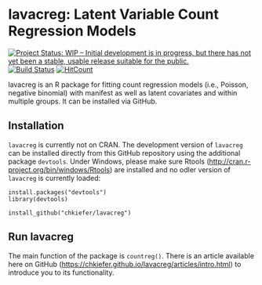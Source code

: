 # lavacreg: Latent Variable Count Regression Models
[![Project Status: WIP – Initial development is in progress, but there has not yet been a stable, usable release suitable for the public.](https://www.repostatus.org/badges/latest/wip.svg)](https://www.repostatus.org/#wip)
[![Build Status](https://travis-ci.com/chkiefer/lavacreg.svg?branch=master)](https://travis-ci.com/chkiefer/lavacreg)
[![HitCount](http://hits.dwyl.com/chkiefer/lavacreg.svg)](http://hits.dwyl.com/chkiefer/lavacreg)

lavacreg is an R package for fitting count regression models (i.e., Poisson, negative binomial) with manifest as well as latent covariates and within multiple groups. It can be installed via GitHub.

## Installation
`lavacreg` is currently not on CRAN. The development version of `lavacreg` can be installed directly from this GitHub repository using the additional package `devtools`. Under Windows, please make sure Rtools (http://cran.r-project.org/bin/windows/Rtools) are installed and no odler version of `lavacreg` is currently loaded:

```
install.packages("devtools")
library(devtools)

install_github("chkiefer/lavacreg")
```

## Run lavacreg
The main function of the package is `countreg()`. There is an article available here on GitHub (https://chkiefer.github.io/lavacreg/articles/intro.html) to introduce you to its functionality.